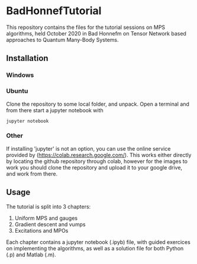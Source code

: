 # BadHonnefTutorial

This repository contains the files for the tutorial sessions on MPS algorithms, held October 2020 in Bad Honnefm on Tensor Network based approaches to Quantum Many-Body Systems.

## Installation

### Windows

### Ubuntu
Clone the repository to some local folder, and unpack.
Open a terminal and from there start a jupyter notebook with
```console
jupyter notebook
```

### Other
If installing 'jupyter' is not an option, you can use the online service provided by (https://colab.research.google.com/). This works either directly by locating the github repository through colab, however for the images to work you should clone the repository and upload it to your google drive, and work from there.

## Usage
The tutorial is split into 3 chapters:
1. Uniform MPS and gauges
2. Gradient descent and vumps
3. Excitations and MPOs

Each chapter contains a jupyter notebook (.ipyb) file, with guided exercices on implementing the algorithms, as well as a solution file for both Python (.p) and Matlab (.m).

